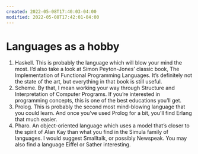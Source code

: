 ```yaml
---
created: 2022-05-08T17:40:03-04:00
modified: 2022-05-08T17:42:01-04:00
---
```


# Languages as a hobby

1. Haskell. This is probably the language which will blow your mind the most. I’d also take a look at Simon Peyton-Jones’ classic book, The Implementation of Functional Programming Languages. It’s definitely not the state of the art, but everything in that book is still useful.
2. Scheme. By that, I mean working your way through Structure and Interpretation of Computer Programs. If you’re interested in programming concepts, this is one of the best educations you’ll get.
3. Prolog. This is probably the second most mind-blowing language that you could learn. And once you’ve used Prolog for a bit, you’ll find Erlang that much easier.
4. Pharo.  An object-oriented language which uses a model that’s closer to the spirit of Alan Kay than what you find in the Simula family of languages. I would suggest Smalltalk, or possibly Newspeak. You may also find a language Eiffel or Sather interesting.
